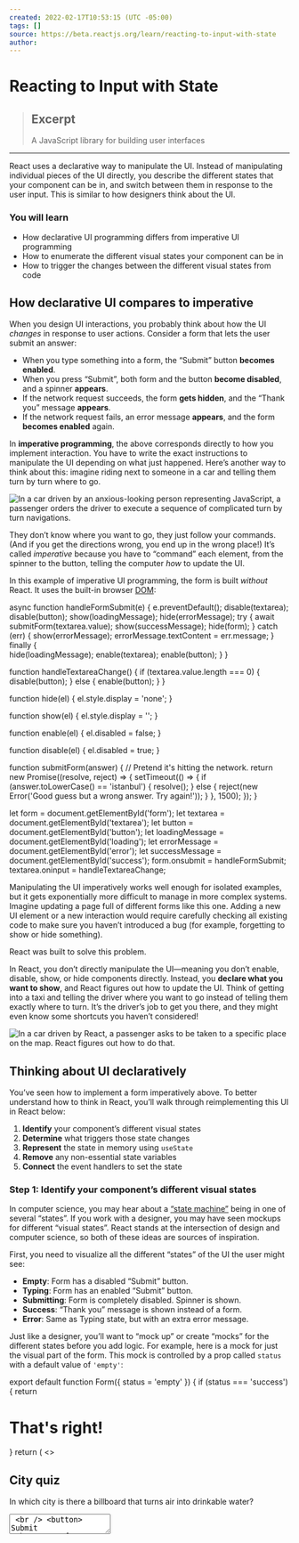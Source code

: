 ```yaml
---
created: 2022-02-17T10:53:15 (UTC -05:00)
tags: []
source: https://beta.reactjs.org/learn/reacting-to-input-with-state
author: 
---
```


# Reacting to Input with State

> ## Excerpt
> A JavaScript library for building user interfaces

---
React uses a declarative way to manipulate the UI. Instead of manipulating individual pieces of the UI directly, you describe the different states that your component can be in, and switch between them in response to the user input. This is similar to how designers think about the UI.

### You will learn

-   How declarative UI programming differs from imperative UI programming
-   How to enumerate the different visual states your component can be in
-   How to trigger the changes between the different visual states from code

## How declarative UI compares to imperative

When you design UI interactions, you probably think about how the UI _changes_ in response to user actions. Consider a form that lets the user submit an answer:

-   When you type something into a form, the “Submit” button **becomes enabled**.
-   When you press “Submit”, both form and the button **become disabled**, and a spinner **appears**.
-   If the network request succeeds, the form **gets hidden**, and the “Thank you” message **appears**.
-   If the network request fails, an error message **appears**, and the form **becomes enabled** again.

In **imperative programming**, the above corresponds directly to how you implement interaction. You have to write the exact instructions to manipulate the UI depending on what just happened. Here’s another way to think about this: imagine riding next to someone in a car and telling them turn by turn where to go.

![In a car driven by an anxious-looking person representing JavaScript, a passenger orders the driver to execute a sequence of complicated turn by turn navigations.](https://beta.reactjs.org/images/docs/illustrations/i_imperative-ui-programming.png)

They don’t know where you want to go, they just follow your commands. (And if you get the directions wrong, you end up in the wrong place!) It’s called _imperative_ because you have to “command” each element, from the spinner to the button, telling the computer _how_ to update the UI.

In this example of imperative UI programming, the form is built _without_ React. It uses the built-in browser [DOM](https://developer.mozilla.org/en-US/docs/Web/API/Document_Object_Model):

async function handleFormSubmit(e) {
  e.preventDefault();
  disable(textarea);
  disable(button);
  show(loadingMessage);
  hide(errorMessage);
  try {
    await submitForm(textarea.value);
    show(successMessage);
    hide(form);
  } catch (err) {
    show(errorMessage);
    errorMessage.textContent = err.message;
  } finally {  
    hide(loadingMessage);
    enable(textarea);
    enable(button);
  }
}

function handleTextareaChange() {
  if (textarea.value.length === 0) {
    disable(button);
  } else {
    enable(button);
  }
}

function hide(el) {
  el.style.display = 'none';
}

function show(el) {
  el.style.display = '';
}

function enable(el) {
  el.disabled = false;
}

function disable(el) {
  el.disabled = true;
}

function submitForm(answer) {
  // Pretend it's hitting the network.
  return new Promise((resolve, reject) => {
    setTimeout(() => {
      if (answer.toLowerCase() == 'istanbul') {
        resolve();
      } else {
        reject(new Error('Good guess but a wrong answer. Try again!'));
      }
    }, 1500);
  });
}

let form = document.getElementById('form');
let textarea = document.getElementById('textarea');
let button = document.getElementById('button');
let loadingMessage = document.getElementById('loading');
let errorMessage = document.getElementById('error');
let successMessage = document.getElementById('success');
form.onsubmit = handleFormSubmit;
textarea.oninput = handleTextareaChange;

Manipulating the UI imperatively works well enough for isolated examples, but it gets exponentially more difficult to manage in more complex systems. Imagine updating a page full of different forms like this one. Adding a new UI element or a new interaction would require carefully checking all existing code to make sure you haven’t introduced a bug (for example, forgetting to show or hide something).

React was built to solve this problem.

In React, you don’t directly manipulate the UI—meaning you don’t enable, disable, show, or hide components directly. Instead, you **declare what you want to show**, and React figures out how to update the UI. Think of getting into a taxi and telling the driver where you want to go instead of telling them exactly where to turn. It’s the driver’s job to get you there, and they might even know some shortcuts you haven’t considered!

![In a car driven by React, a passenger asks to be taken to a specific place on the map. React figures out how to do that.](https://beta.reactjs.org/images/docs/illustrations/i_declarative-ui-programming.png)

## Thinking about UI declaratively

You’ve seen how to implement a form imperatively above. To better understand how to think in React, you’ll walk through reimplementing this UI in React below:

1.  **Identify** your component’s different visual states
2.  **Determine** what triggers those state changes
3.  **Represent** the state in memory using `useState`
4.  **Remove** any non-essential state variables
5.  **Connect** the event handlers to set the state

### Step 1: Identify your component’s different visual states

In computer science, you may hear about a [“state machine”](https://en.wikipedia.org/wiki/Finite-state_machine) being in one of several “states”. If you work with a designer, you may have seen mockups for different “visual states”. React stands at the intersection of design and computer science, so both of these ideas are sources of inspiration.

First, you need to visualize all the different “states” of the UI the user might see:

-   **Empty**: Form has a disabled “Submit” button.
-   **Typing**: Form has an enabled “Submit” button.
-   **Submitting**: Form is completely disabled. Spinner is shown.
-   **Success**: “Thank you” message is shown instead of a form.
-   **Error**: Same as Typing state, but with an extra error message.

Just like a designer, you’ll want to “mock up” or create “mocks” for the different states before you add logic. For example, here is a mock for just the visual part of the form. This mock is controlled by a prop called `status` with a default value of `'empty'`:

export default function Form({
  status = 'empty'
}) {
  if (status === 'success') {
    return <h1>That's right!</h1>
  }
  return (
    <>
      <h2>City quiz</h2>
      <p>
        In which city is there a billboard that turns air into drinkable water?
      </p>
      <form>
        <textarea />
        <br />
        <button>
          Submit
        </button>
      </form>
    </>
  )
}

You could call that prop anything you like, the naming is not important. Try editing `status = 'empty'` to `status = 'success'` to see the success message appear. Mocking lets you quickly iterate on the UI before you wire up any logic. Here is a more fleshed out prototype of the same component, still “controlled” by the `status` prop:

export default function Form({
  // Try 'submitting', 'error', 'success':
  status = 'empty'
}) {
  if (status === 'success') {
    return <h1>That's right!</h1>
  }
  return (
    <>
      <h2>City quiz</h2>
      <p>
        In which city is there a billboard that turns air into drinkable water?
      </p>
      <form>
        <textarea disabled={
          status === 'submitting'
        } />
        <br />
        <button disabled={
          status === 'empty' ||
          status === 'submitting'
        }>
          Submit
        </button>
        {status === 'error' &&
          <p className="Error">
            Good guess but a wrong answer. Try again!
          </p>
        }
      </form>
      </>
  );
}

##### Deep Dive

### Displaying many visual states at once

### Step 2: Determine what triggers those state changes

### Types of inputs

![A finger.](https://beta.reactjs.org/images/docs/illustrations/i_inputs1.png)

Human inputs

![Ones and zeroes.](https://beta.reactjs.org/images/docs/illustrations/i_inputs2.png)

Computer inputs

You can trigger state updates in response to two kinds of inputs:

-   **Human inputs**, like clicking a button, typing in a field, navigating a link.
-   **Computer inputs,** like a network response arriving, a timeout completing, an image loading.

In both cases, **you must set [state variables](https://beta.reactjs.org/learn/state-a-components-memory#anatomy-of-usestate) to update the UI**. For the form you’re developing, you will need to change state in response to a few different inputs:

-   **Changing the text input** (human) should switch it from the _Empty_ state to the _Typing_ state or back, depending on whether the text box is empty or not.
-   **Clicking the Submit button** (human) should switch it to the _Submitting_ state.
-   **Successful network response** (computer) should switch it to the _Success_ state.
-   **Failed network response** (computer) should switch it to the _Error_ state with the matching error message.

> Notice that human inputs often require [event handlers](https://beta.reactjs.org/learn/responding-to-events)!

To help visualize this flow, try drawing each state on paper as a labeled circle, and each change between two states as an arrow. You can sketch out many flows this way and sort out bugs long before implementation.

![A flow chart showing states and transitions between them](https://beta.reactjs.org/images/docs/sketches/s_flow-chart.jpg)

### Step 3: Represent the state in memory with `useState`

Next you’ll need to represent the visual states of your component in memory with [`useState`](https://beta.reactjs.org/apis/usestate). Simplicity is key: each piece of state is a “moving piece”, and **you want as few “moving pieces” as possible**. More complexity leads to more bugs!

Start with the state that _absolutely must_ be there. For example, you’ll need to store the `answer` for the input, and the `error` (if it exists) to store the last error:

```
const [answer, setAnswer] = useState('');
const [error, setError] = useState(null);
```

Then, you’ll need a state variable representing which one of the visual states described earlier you want to display. There’s usually more than a single way to represent that in memory, so you’ll need to experiment with it.

If you struggle to think of the best way immediately, start by adding enough state that you’re _definitely_ sure that all the possible visual states are covered:

```
const [isEmpty, setIsEmpty] = useState(true);
const [isTyping, setIsTyping] = useState(false);
const [isSubmitting, setIsSubmitting] = useState(false);
const [isSuccess, setIsSuccess] = useState(false);
const [isError, setIsError] = useState(false);
```

Your first idea likely won’t be the best, but that’s ok—refactoring state is a part of the process!

### Step 4: Remove any non-essential state variables

You want to avoid duplication in the state content so you’re only tracking what is essential. Spending a little time on refactoring your state structure will make your components easier to understand, reduce duplication, and avoid unintended meanings. Your goal is to **prevent the cases where the state in memory doesn’t represent any valid UI that you’d want a user to see.** (For example, you never want to show an error message and disable the input at the same time, or the user won’t be able to correct the error!)

Here are some questions you can ask about your state variables:

-   **Does this state cause a paradox?** For example, `isTyping` and `isSubmitting` can’t both be `true`. A paradox usually means that the state is not constrained enough. There are four possible combinations of two booleans, but only three correspond to valid states. To remove the “impossible” state, you can combine these into a `status` that must be one of three values: `'typing'`, `'submitting'`, or `'success'`.
-   **Is the same information available in another state variable already?** Another paradox: `isEmpty` and `isTyping` can’t be `true` at the same time. By making them separate state variables, you risk them going out of sync and causing bugs. Fortunately, you can remove `isEmpty` and instead check `message.length === 0`.
-   **Can you get the same information from the inverse of another state variable?** `isError` is not needed because you can check `error !== null` instead.

After this clean-up, you’re left with 3 (down from 7!) _essential_ state variables:

```
const [answer, setAnswer] = useState('');
const [error, setError] = useState(null);
const [status, setStatus] = useState('typing'); // 'typing', 'submitting', or 'success'
```

You know they are essential, because you can’t remove any of them without breaking the functionality.

##### Deep Dive

### Eliminating “impossible” states with a reducer

These three variables are a good enough representation of this form’s state. However, there are still some intermediate states that don’t fully make sense. For example, a non-null `error` doesn’t make sense when `status` is `'success'`. To model the state more precisely, you can [extract it into a reducer](https://beta.reactjs.org/learn/extracting-state-logic-into-a-reducer). Reducers let you unify multiple state variables into a single object and consolidate all the related logic!

### Step 5: Connect the event handlers to set state

Lastly, create event handlers to set the state variables. Below is the final form, with all event handlers wired up:

import { useState } from 'react';

export default function Form() {
  const \[answer, setAnswer\] = useState('');
  const \[error, setError\] = useState(null);
  const \[status, setStatus\] = useState('typing');

  if (status === 'success') {
    return <h1>That's right!</h1>
  }

  async function handleSubmit(e) {
    e.preventDefault();
    setStatus('submitting');
    try {
      await submitForm(answer);
      setStatus('success');
    } catch (err) {
      setStatus('typing');
      setError(err);
    }
  }

  function handleTextareaChange(e) {
    setAnswer(e.target.value);
  }

  return (
    <>
      <h2>City quiz</h2>
      <p>
        In which city is there a billboard that turns air into drinkable water?
      </p>
      <form onSubmit={handleSubmit}>
        <textarea
          value={answer}
          onChange={handleTextareaChange}
          disabled={status === 'submitting'}
        />
        <br />
        <button disabled={
          answer.length === 0 ||
          status === 'submitting'
        }>
          Submit
        </button>
        {error !== null &&
          <p className="Error">
            {error.message}
          </p>
        }
      </form>
    </>
  );
}

function submitForm(answer) {
  // Pretend it's hitting the network.
  return new Promise((resolve, reject) => {
    setTimeout(() => {
      let shouldError = answer.toLowerCase() !== 'lima'
      if (shouldError) {
        reject(new Error('Good guess but a wrong answer. Try again!'));
      } else {
        resolve();
      }
    }, 1500);
  });
}

Although this code is longer than the original imperative example, it is much less fragile. Expressing all interactions as state changes lets you later introduce new visual states without breaking existing ones. It also lets you change what should be displayed in each state without changing the logic of the interaction itself.

## Recap

-   Declarative programming means describing the UI for each visual state rather than micromanaging the UI (imperative).
-   When developing a component:
    1.  Identify all its visual states.
    2.  Determine the human and computer triggers for state changes.
    3.  Model the state with `useState`.
    4.  Remove non-essential state to avoid bugs and paradoxes.
    5.  Connect the event handlers to set state.

### Add and remove a CSS class

Make it so that clicking on the picture _removes_ the `background--active` CSS class from the outer `<div>`, but _adds_ the `picture--active` class to the `<img>`. Clicking the background again should restore the original CSS classes.

Visually, you should expect that clicking on the picture removes the purple background and highlights the picture border. Clicking outside the picture highlights the background, but removes the picture border highlight.

export default function Picture() {
  return (
    <div className="background background--active">
      <img
        className="picture"
        alt="Rainbow houses in Kampung Pelangi, Indonesia"
        src="https://i.imgur.com/5qwVYb1.jpeg"
      />
    </div>
  );
}
